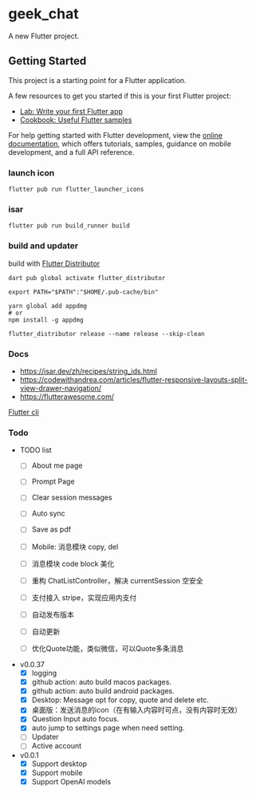# geek_chat

A new Flutter project.

## Getting Started

This project is a starting point for a Flutter application.

A few resources to get you started if this is your first Flutter project:

- [Lab: Write your first Flutter app](https://docs.flutter.dev/get-started/codelab)
- [Cookbook: Useful Flutter samples](https://docs.flutter.dev/cookbook)

For help getting started with Flutter development, view the
[online documentation](https://docs.flutter.dev/), which offers tutorials,
samples, guidance on mobile development, and a full API reference.

### launch icon
```
flutter pub run flutter_launcher_icons
```

### isar
```
flutter pub run build_runner build
```

### build and updater

build with [Flutter Distributor](https://distributor.leanflutter.org/docs/getting-started)

```
dart pub global activate flutter_distributor

export PATH="$PATH":"$HOME/.pub-cache/bin"
```

```
yarn global add appdmg
# or
npm install -g appdmg
```

```
flutter_distributor release --name release --skip-clean
```

### Docs
- https://isar.dev/zh/recipes/string_ids.html
- https://codewithandrea.com/articles/flutter-responsive-layouts-split-view-drawer-navigation/
- https://flutterawesome.com/

[Flutter cli](https://flutter.cn/docs/reference/flutter-cli)


### Todo

- TODO list
  - [ ] About me page
  - [ ] Prompt Page
  - [ ] Clear session messages
  - [ ] Auto sync
  - [ ] Save as pdf
  - [ ] Mobile: 消息模块 copy, del
  - [ ] 消息模块 code block 美化
  - [ ] 重构 ChatListController，解决 currentSession 空安全
  - [ ] 支付接入 stripe，实现应用内支付
  - [ ] 自动发布版本
  - [ ] 自动更新
  - [ ] 优化Quote功能，类似微信，可以Quote多条消息


- v0.0.37
  - [x] logging
  - [x] github action: auto build macos packages.
  - [x] github action: auto build android packages.
  - [x] Desktop: Message opt for copy, quote and delete etc.
  - [x] 桌面版：发送消息的icon（在有输入内容时可点，没有内容时无效）
  - [x] Question Input auto focus.
  - [x] auto jump to settings page when need setting.
  - [ ] Updater
  - [ ] Active account

- v0.0.1
  - [x] Support desktop
  - [x] Support mobile
  - [x] Support OpenAI models